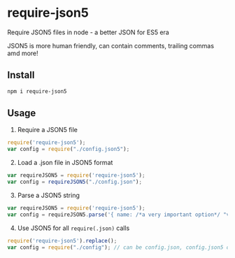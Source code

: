 # require-json5

Require JSON5 files in node - a better JSON for ES5 era

JSON5 is more human friendly, can contain comments, trailing commas amd more!

## Install

```sh
npm i require-json5
```

## Usage

1) Require a JSON5 file

```js
require('require-json5');
var config = require("./config.json5");
```

2) Load a .json file in JSON5 format

```js
var requireJSON5 = require('require-json5');
var config = requireJSON5("./config.json");
```


3) Parse a JSON5 string

```js
var requireJSON5 = require('require-json5');
var config = requireJSON5.parse('{ name: /*a very important option*/ "value" }');
```

4) Use JSON5 for all `require(.json)` calls

```js
require('require-json5').replace();
var config = require("./config"); // can be config.json, config.json5 or config.js
```
